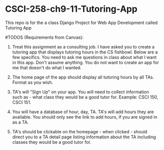 # CSCI-258-ch9-11-Tutoring-App
This repo is for the a class Django Project for Web App Development called Tutoring App

#TODOS (Requirements from Canvas):
1. Treat this assignment as a consulting job.  I have asked you to create a tutoring app that displays tutoring hours in the CS fishbowl.  Below are a few specifics.  You need to ask me questions in class about what I want in this app.  Don't assume anything.  You do not want to create an app for me that doesn't do what I wanted.  

2. The home page of the app should display all tutoring hours by all TAs.   Format as you wish. 

3. TA's will "Sign Up" on your app.  You will need to collect information such as - what class they would be a good tutor for.  Example:  CSCI 150, CSCI 151.  

4. You will have a database of hour, day, TA.  TA's will add hours they are available.  You should only see the link to add hours, if you are signed in as a TA.  

5. TA's should be clickable on the homepage - when clicked - should direct you to a TA detail page listing information about the TA including classes they would be a good tutor for.  